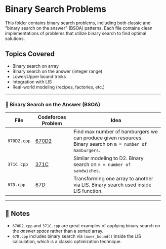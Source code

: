 # Binary Search Problems

This folder contains binary search problems, including both classic and "binary search on the answer" (BSOA) patterns. Each file contains clean implementations of problems that utilize binary search to find optimal solutions.

## Topics Covered
- Binary search on array
- Binary search on the answer (integer range)
- Lower/Upper bound tricks
- Integration with LIS
- Real-world modeling (recipes, factories, etc.)

---

### 📌 Binary Search on the Answer (BSOA)

| File           | Codeforces Problem | Idea |
|----------------|---------------------|------|
| `670D2.cpp`    | [670D2](https://codeforces.com/problemset/problem/670/D2) | Find max number of hamburgers we can produce given resources. Binary search on `m = number of hamburgers`. |
| `371C.cpp`     | [371C](https://codeforces.com/problemset/problem/371/C) | Similar modeling to D2. Binary search on `m = number of sandwiches`. |
| `67D.cpp`      | [67D](https://codeforces.com/problemset/problem/67/D) | Transforming one array to another via LIS. Binary search used inside LIS function. |

---

## 🧠 Notes
- `670D2.cpp` and `371C.cpp` are great examples of applying binary search on the *answer space* rather than a sorted array.
- `67D.cpp` includes binary search via `lower_bound()` inside the LIS calculation, which is a classic optimization technique.
